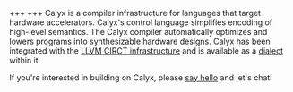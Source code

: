+++
+++
Calyx is a compiler infrastructure for languages that target hardware
accelerators.
Calyx's control language simplifies encoding of high-level semantics.
The Calyx compiler automatically optimizes and lowers programs into
synthesizable hardware designs.
Calyx has been integrated with the [LLVM CIRCT infrastructure][circt] and is available as a [dialect][calyx-circt] within it.

If you're interested in building on Calyx, please [say hello][intro] and let's chat!

[intro]: https://github.com/cucapra/calyx/discussions/new?category=introductions
[circt]: https://github.com/llvm/circt/
[calyx-circt]: https://circt.llvm.org/docs/Dialects/Calyx/
